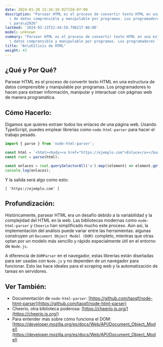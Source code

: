 ```yaml
---
date: 2024-01-20 15:34:10.927158-07:00
description: "Parsear HTML es el proceso de convertir texto HTML en una estructura\
  \ de datos comprensible y manipulable por programas. Los programadores lo hacen\
  \ para\u2026"
lastmod: '2024-03-13T22:44:58.798217-06:00'
model: unknown
summary: "Parsear HTML es el proceso de convertir texto HTML en una estructura de\
  \ datos comprensible y manipulable por programas. Los programadores lo hacen para\u2026"
title: "An\xE1lisis de HTML"
weight: 43
---
```


## ¿Qué y Por Qué?

Parsear HTML es el proceso de convertir texto HTML en una estructura de datos comprensible y manipulable por programas. Los programadores lo hacen para extraer información, manipular y interactuar con páginas web de manera programática.

## Cómo Hacerlo:

Digamos que quieres extraer todos los enlaces de una página web. Usando TypeScript, puedes emplear librerías como `node-html-parser` para hacer el trabajo pesado.

```typescript
import { parse } from 'node-html-parser';

const html = `<html><body><a href="https://ejemplo.com">Enlace</a></body></html>`;
const root = parse(html);

const enlaces = root.querySelectorAll('a').map((element) => element.getAttribute('href'));
console.log(enlaces);
```

Y la salida será algo como esto:

```
[ 'https://ejemplo.com' ]
```

## Profundización:

Históricamente, parsear HTML era un desafío debido a la variabilidad y la complejidad del HTML en la web. Las bibliotecas modernas como `node-html-parser` y `Cheerio` han simplificado mucho este proceso. Aún así, la implementación del análisis puede variar entre las herramientas: algunas construyen un `Document Object Model (DOM)` completo, mientras que otras optan por un modelo más sencillo y rápido especialmente útil en el entorno de `Node.js`.

A diferencia de `DOMParser` en el navegador, estas librerías están diseñadas para ser usadas con `Node.js` y no dependen de un navegador para funcionar. Esto las hace ideales para el scraping web y la automatización de tareas en servidores.

## Ver También:

- Documentación de `node-html-parser`: [https://github.com/taoqf/node-html-parser](https://github.com/taoqf/node-html-parser)
- Cheerio, otra biblioteca poderosa: [https://cheerio.js.org/](https://cheerio.js.org/)
- Para entender más sobre cómo funciona el DOM: [https://developer.mozilla.org/es/docs/Web/API/Document_Object_Model](https://developer.mozilla.org/es/docs/Web/API/Document_Object_Model)
